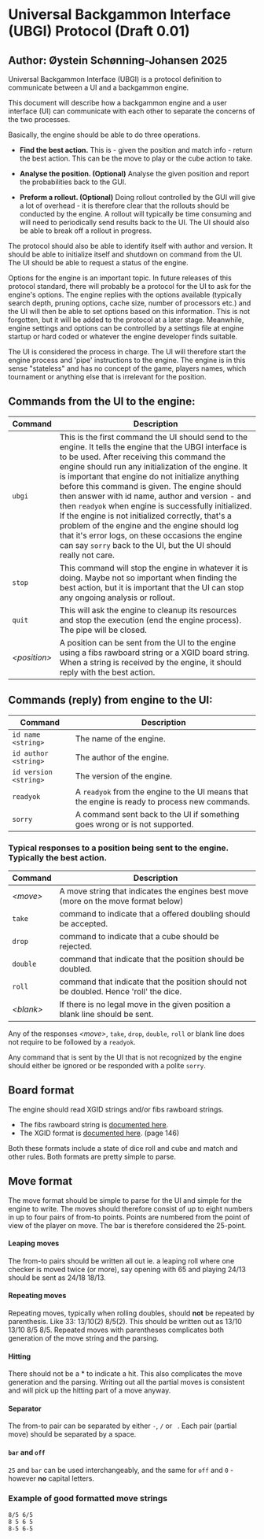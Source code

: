 # Universal Backgammon Interface (UBGI) Protocol (Draft 0.01)
## Author: Øystein Schønning-Johansen 2025
Universal Backgammon Interface (UBGI) is a protocol definition to communicate between a UI and a backgammon engine.

This document will describe how a backgammon engine and a user interface (UI) can communicate with each other to separate the concerns of the two processes.

Basically, the engine should be able to do three operations.

  * **Find the best action.**
    This is - given the position and match info - return the best action. This can be the move to play or the cube action to take.

  * **Analyse the position. (Optional)**
        Analyse the given position and report the probabilities back to the GUI.

  * **Preform a rollout. (Optional)**
        Doing rollout controlled by the GUI will give a lot of overhead - it is therefore clear that the rollouts should be conducted by the engine.
        A rollout will typically be time consuming and will need to periodically send results back to the UI. The UI should also be able to break off
        a rollout in progress.

The protocol should also be able to identify itself with author and version. It should be able to initialize itself and shutdown on command from the UI.
The UI should be able to request a status of the engine.

Options for the engine is an important topic. In future releases of this protocol standard, there will probably be a protocol for the UI to ask
for the engine's options. The engine replies with the options available (typically search depth, pruning options, cache size, number of processors etc.) and the UI will then be
able to set options based on this information. This is not forgotten, but it will be added to the protocol at a later stage. Meanwhile, engine settings and
options can be controlled by a settings file at engine startup or hard coded or whatever the engine developer finds suitable.

The UI is considered the process in charge. The UI will therefore start the engine process and 'pipe' instructions to the engine. The engine is in this
sense "stateless" and has no concept of the game, players names, which tournament or anything else that is irrelevant for the position.

## Commands from the UI to the engine:
| Command | Description |
| --- | --- |
|`ubgi`|This is the first command the UI should send to the engine. It tells the engine that the UBGI interface is to be used. After receiving this command the engine should run any initialization of the engine. It is important that engine do not initialize anything before this command is given. The engine should then answer with id name, author and version - and then `readyok` when engine is successfully initialized. If the engine is not initialized correctly, that's a problem of the engine and the engine should log that it's error logs, on these occasions the engine can say `sorry` back to the UI, but the UI should really not care.|
|`stop`| This command will stop the engine in whatever it is doing. Maybe not so important when finding the best action, but it is important that the UI can stop any ongoing analysis or rollout.|
|`quit`| This will ask the engine to cleanup its resources and stop the execution (end the engine process). The pipe will be closed.|
|*\<position\>*| A position can be sent from the UI to the engine using a fibs rawboard string or a XGID board string. When a string is received by the engine, it should reply with the best action.|

## Commands (reply) from engine to the UI:
| Command | Description |
| --- | --- |
|`id name <string>` | The name of the engine. |
|`id author <string>` | The author of the engine. |
|`id version <string>` | The version of the engine. |
|`readyok` | A `readyok` from the engine to the UI means that the engine is ready to process new commands.|
|`sorry`| A command sent back to the UI if something goes wrong or is not supported.|

### Typical responses to a position being sent to the engine. Typically the best action.
| Command | Description |
| --- | --- |
|*\<move\>*| A move string that indicates the engines best move (more on the move format below)
|`take`| command to indicate that a offered doubling should be accepted.
|`drop`| command to indicate that a cube should be rejected.
|`double`| command that indicate that the position should be doubled.
|`roll`| command that indicate that the position should not be doubled. Hence 'roll' the dice.
|*\<blank\>*| If there is no legal move in the given position a blank line should be sent.

Any of the responses *\<move\>*, `take`, `drop`, `double`, `roll` or blank line does not require to be followed by a `readyok`.

Any command that is sent by the UI that is not recognized by the engine should either be ignored or be responded with a polite `sorry`.

## Board format
The engine should read XGID strings and/or fibs rawboard strings.
 * The fibs rawboard string is [documented here](http://www.fibs.com/macfibs/help/fibsCommands/pages/rawboard.html).
 * The XGID format is [documented here](https://www.extremegammon.com/extremegammon2.pdf). (page 146)

Both these formats include a state of dice roll and cube and match and other rules. Both formats are pretty simple to parse.

## Move format
The move format should be simple to parse for the UI and simple for the engine to write. The moves should therefore consist of up to
eight numbers in up to four pairs of from-to points. Points are numbered from the point of view of the player on move. The bar is
therefore considered the 25-point.
#### Leaping moves
The from-to pairs should be written all out ie. a leaping roll where one checker is moved
twice (or more), say opening with 65 and playing 24/13 should be sent as 24/18 18/13.

#### Repeating moves
Repeating moves, typically when rolling doubles, should **not** be repeated by parenthesis. Like 33: 13/10(2) 8/5(2).
This should be written out as 13/10 13/10 8/5 8/5. Repeated moves with parentheses complicates both generation of the move
string and the parsing.

#### Hitting
There should not be a * to indicate a hit. This also complicates the move generation and the parsing. Writing out all the partial moves is consistent
and will pick up the hitting part of a move anyway.

#### Separator
The from-to pair can be separated by either `-`, `/` or ` `. Each pair (partial move) should be separated by a space.

#### `bar` and `off`
`25` and `bar` can be used interchangeably, and the same for `off` and `0` - however **no** capital letters.

### Example of good formatted move strings
    8/5 6/5
    8 5 6 5
    8-5 6-5
